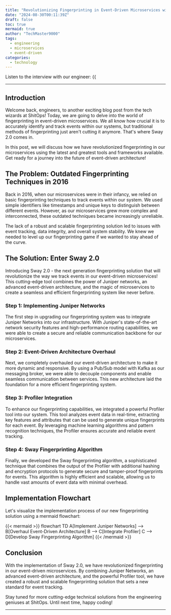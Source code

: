 ```yaml
---
title: "Revolutionizing Fingerprinting in Event-Driven Microservices with Sway 2.0"
date: "2024-08-30T00:11:39Z"
draft: false
toc: true
mermaid: true
author: "TechMaster9000"
tags:
  - engineering
  - microservices
  - event-driven
categories:
  - technology
---
```


Listen to the interview with our engineer: {{<audio src="https://s3.chaops.de/shitops/podcasts/revolutionizing-fingerprinting-in-event-driven-microservices-with-sway-20.mp3" class="audio">}}

---

## Introduction

Welcome back, engineers, to another exciting blog post from the tech wizards at ShitOps! Today, we are going to delve into the world of fingerprinting in event-driven microservices. We all know how crucial it is to accurately identify and track events within our systems, but traditional methods of fingerprinting just aren't cutting it anymore. That's where Sway 2.0 comes in. 

In this post, we will discuss how we have revolutionized fingerprinting in our microservices using the latest and greatest tools and frameworks available. Get ready for a journey into the future of event-driven architecture!

## The Problem: Outdated Fingerprinting Techniques in 2016

Back in 2016, when our microservices were in their infancy, we relied on basic fingerprinting techniques to track events within our system. We used simple identifiers like timestamps and unique keys to distinguish between different events. However, as our microservices grew more complex and interconnected, these outdated techniques became increasingly unreliable.

The lack of a robust and scalable fingerprinting solution led to issues with event tracking, data integrity, and overall system stability. We knew we needed to level up our fingerprinting game if we wanted to stay ahead of the curve.

## The Solution: Enter Sway 2.0

Introducing Sway 2.0 - the next generation fingerprinting solution that will revolutionize the way we track events in our event-driven microservices! This cutting-edge tool combines the power of Juniper networks, an advanced event-driven architecture, and the magic of microservices to create a seamless and efficient fingerprinting system like never before.

### Step 1: Implementing Juniper Networks

The first step in upgrading our fingerprinting system was to integrate Juniper Networks into our infrastructure. With Juniper's state-of-the-art network security features and high-performance routing capabilities, we were able to create a secure and reliable communication backbone for our microservices.

### Step 2: Event-Driven Architecture Overhaul

Next, we completely overhauled our event-driven architecture to make it more dynamic and responsive. By using a Pub/Sub model with Kafka as our messaging broker, we were able to decouple components and enable seamless communication between services. This new architecture laid the foundation for a more efficient fingerprinting system.

### Step 3: Profiler Integration

To enhance our fingerprinting capabilities, we integrated a powerful Profiler tool into our system. This tool analyzes event data in real-time, extracting key features and attributes that can be used to generate unique fingerprints for each event. By leveraging machine learning algorithms and pattern recognition techniques, the Profiler ensures accurate and reliable event tracking.

### Step 4: Sway Fingerprinting Algorithm

Finally, we developed the Sway fingerprinting algorithm, a sophisticated technique that combines the output of the Profiler with additional hashing and encryption protocols to generate secure and tamper-proof fingerprints for events. This algorithm is highly efficient and scalable, allowing us to handle vast amounts of event data with minimal overhead.

## Implementation Flowchart

Let's visualize the implementation process of our new fingerprinting solution using a mermaid flowchart:

{{< mermaid >}}
flowchart TD
    A[Implement Juniper Networks] --> B[Overhaul Event-Driven Architecture]
    B --> C[Integrate Profiler]
    C --> D[Develop Sway Fingerprinting Algorithm]
{{< /mermaid >}}

## Conclusion

With the implementation of Sway 2.0, we have revolutionized fingerprinting in our event-driven microservices. By combining Juniper Networks, an advanced event-driven architecture, and the powerful Profiler tool, we have created a robust and scalable fingerprinting solution that sets a new standard for event tracking.

Stay tuned for more cutting-edge technical solutions from the engineering geniuses at ShitOps. Until next time, happy coding!

---